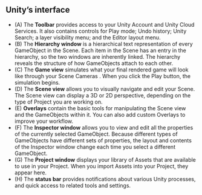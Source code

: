 ## Unity’s interface


- (A) The **Toolbar** provides access to your Unity Account and Unity Cloud Services. It also contains controls for Play mode; Undo history; Unity Search; a layer visibility menu; and the Editor layout menu.
- (B) The **Hierarchy window** is a hierarchical text representation of every GameObject
 in the Scene. Each item in the Scene has an entry in the hierarchy, so the two windows are inherently linked. The hierarchy reveals the structure of how GameObjects attach to each other.
- (C) The **Game view** simulates what your final rendered game will look like through your Scene Cameras
. When you click the Play button, the simulation begins.
- (D) The **Scene view** allows you to visually navigate and edit your Scene. The Scene view
 can display a 3D or 2D perspective, depending on the type of Project you are working on.
- (E) **Overlays** contain the basic tools for manipulating the Scene view and the GameObjects within it. You can also add custom Overlays to improve your workflow.
- (F) The **Inspector window** allows you to view and edit all the properties of the currently selected GameObject. Because different types of GameObjects have different sets of properties, the layout and contents of the Inspector
 window change each time you select a different GameObject.
- (G) The **Project window** displays your library of Assets that are available to use in your Project. When you import Assets into your Project, they appear here.
- (H) The **status bar** provides notifications about various Unity processes, and quick access to related tools and settings.
